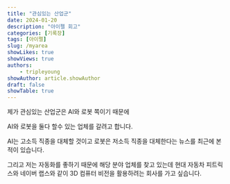 ```yaml
---
title: "관심있는 산업군"
date: 2024-01-20
description: "아이펠 회고"
categories: [기록장]
tags: [아이펠]
slug: /myarea
showLikes: true
showViews: true
authors: 
    - tripleyoung
showAuthor: article.showAuthor
draft: false
showTable: true
---
```


제가 관심있는 산업군은 AI와 로봇 쪽이기 때문에

AI와 로봇을 둘다 할수 있는 업체를 갈려고 합니다.

AI는 고소득 직종을 대체할 것이고 로봇은 저소득 직종을 대체한다는 뉴스를 최근에 본적이 있습니다.

그리고 저는 자동화를 좋하기 때문에 해당 분야 업체를 찾고 있는데  현대 자동차 피트릭스와 네이버 랩스와 같이 3D 컴퓨터 비전을 활용하려는 회사를 가고 싶습니다. 

